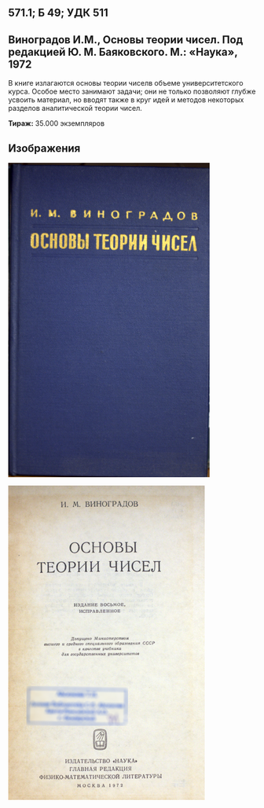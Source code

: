 ## 571.1; Б 49; УДК 511

## Виноградов И.М., Основы теории чисел. Под редакцией Ю. М. Баяковского. М.: «Наука», 1972

В книге излагаются основы теории чиселв объеме университетского курса. Особое место занимают задачи; они не только позволяют глубже усвоить материал, но вводят также в круг идей и методов некоторых разделов аналитической теории чисел.

**Тираж:** 35.000 экземпляров

## Изображения

![001](./assets/images/001.png)

![002](./assets/images/002.png)
